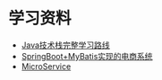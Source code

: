 # 学习资料
- [Java技术栈完整学习路线](https://www.bilibili.com/read/cv5702420?spm_id_from=333.999.0.0)
- [SpringBoot+MyBatis实现的电商系统](https://github.com/macrozheng/mall-learning)
- [MicroService](http://c.biancheng.net/springcloud/micro-service.html)